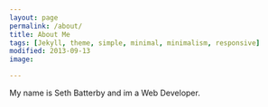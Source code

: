 ```yaml
---
layout: page
permalink: /about/
title: About Me
tags: [Jekyll, theme, simple, minimal, minimalism, responsive]
modified: 2013-09-13
image:

---
```


My name is Seth Batterby and im a Web Developer.

